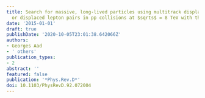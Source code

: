 ```yaml
---
title: Search for massive, long-lived particles using multitrack displaced vertices
  or displaced lepton pairs in pp collisions at $sqrts$ = 8 TeV with the ATLAS detector
date: '2015-01-01'
draft: true
publishDate: '2020-10-05T23:01:38.642066Z'
authors:
- Georges Aad
- ' others'
publication_types:
- 2
abstract: ''
featured: false
publication: '*Phys.Rev.D*'
doi: 10.1103/PhysRevD.92.072004
---
```


